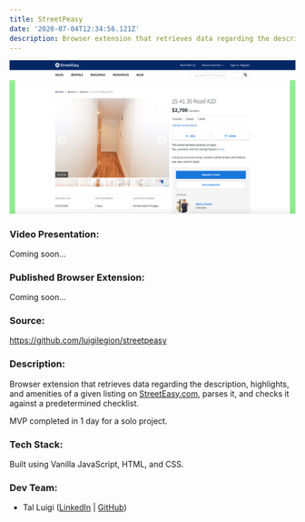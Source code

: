 ```yaml
---
title: StreetPeasy
date: '2020-07-04T12:34:56.121Z'
description: Browser extension that retrieves data regarding the description, highlights, and amenities of a given listing on StreetEasy.com, parses it, and checks it against a predetermined checklist.
---
```


![StreetPeasy Screenshot](./streetpeasy.png)

### Video Presentation:

Coming soon...

### Published Browser Extension:

Coming soon...

### Source:

https://github.com/luigilegion/streetpeasy

### Description:

Browser extension that retrieves data regarding the description, highlights, and amenities of a given listing on [StreetEasy.com](https://streeteasy.com), parses it, and checks it against a predetermined checklist.

MVP completed in 1 day for a solo project.

### Tech Stack:

Built using Vanilla JavaScript, HTML, and CSS.

### Dev Team:

- Tal Luigi ([LinkedIn](https://www.linkedin.com/in/talluigi) | [GitHub](https://github.com/luigilegion))
